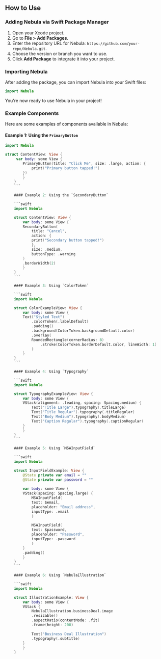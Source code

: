 ## How to Use

### Adding Nebula via Swift Package Manager

1. Open your Xcode project.
2. Go to **File > Add Packages**.
3. Enter the repository URL for Nebula: `https://github.com/your-repo/Nebula.git`.
4. Choose the version or branch you want to use.
5. Click **Add Package** to integrate it into your project.

### Importing Nebula

After adding the package, you can import Nebula into your Swift files:

```swift
import Nebula
```

You're now ready to use Nebula in your project!

### Example Components

Here are some examples of components available in Nebula:

#### Example 1: Using the `PrimaryButton`

```swift
import Nebula

struct ContentView: View {
     var body: some View {
        PrimaryButton(title: "Click Me", size: .large, action: {
            print("Primary button tapped!")
        })
        }
    }
    ```

    #### Example 2: Using the `SecondaryButton`

    ```swift
    import Nebula

    struct ContentView: View {
        var body: some View {
        SecondaryButton(
            title: "Cancel",
            action: {
            print("Secondary button tapped!")
            },
            size: .medium,
            buttonType: .warning
        )
        .borderWidth(2)
        }
    }
    ```

    #### Example 3: Using `ColorToken`

    ```swift
    import Nebula

    struct ColorExampleView: View {
        var body: some View {
        Text("Styled Text")
            .colorToken(.labelDefault)
            .padding()
            .background(ColorToken.backgroundDefault.color)
            .overlay(
            RoundedRectangle(cornerRadius: 8)
                .stroke(ColorToken.borderDefault.color, lineWidth: 1)
            )
        }
    }
    ```

    #### Example 4: Using `Typography`

    ```swift
    import Nebula

    struct TypographyExampleView: View {
        var body: some View {
        VStack(alignment: .leading, spacing: Spacing.medium) {
            Text("Title Large").typography(.titleLarge)
            Text("Title Regular").typography(.titleRegular)
            Text("Body Medium").typography(.bodyMedium)
            Text("Caption Regular").typography(.captionRegular)
        }
        }
    }
    ```

    #### Example 5: Using `MSAInputField`

    ```swift
    import Nebula

    struct InputFieldExample: View {
        @State private var email = ""
        @State private var password = ""
        
        var body: some View {
        VStack(spacing: Spacing.large) {
            MSAInputField(
            text: $email,
            placeholder: "Email address",
            inputType: .email
            )
            
            MSAInputField(
            text: $password,
            placeholder: "Password",
            inputType: .password
            )
        }
        .padding()
        }
    }
    ```

    #### Example 6: Using `NebulaIllustration`

    ```swift
    import Nebula

    struct IllustrationExample: View {
        var body: some View {
        VStack {
            NebulaIllustration.businessDeal.image
            .resizable()
            .aspectRatio(contentMode: .fit)
            .frame(height: 200)
            
            Text("Business Deal Illustration")
            .typography(.subtitle)
        }
        }
    }

